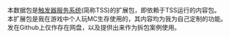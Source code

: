 本数据包是[触发器服务系统](https://github.com/bocai-bca/MC_TriggerServiceSystem)(简称TSS)的扩展包，即依赖于TSS运行的内容包。  
本扩展包是我在游戏中个人玩MC生存使用的，其内容均为我为自己定制的功能。发在Github上仅作存在网盘，以及提供出来作为拆包案例使用。
